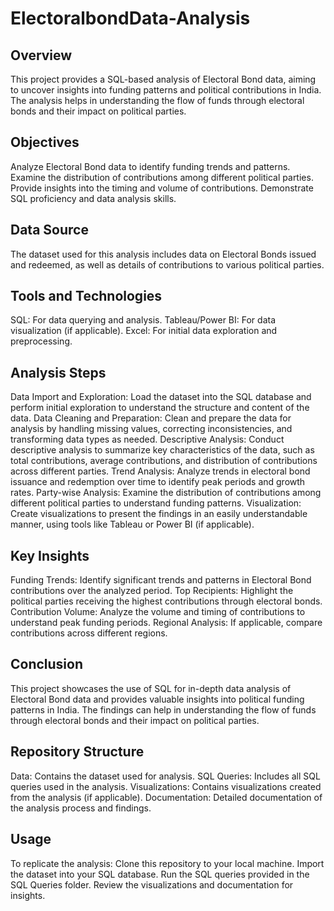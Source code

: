 # ElectoralbondData-Analysis
## Overview
This project provides a SQL-based analysis of Electoral Bond data, aiming to uncover insights into funding patterns and political contributions in India. The analysis helps in understanding the flow of funds through electoral bonds and their impact on political parties.

## Objectives
Analyze Electoral Bond data to identify funding trends and patterns.
Examine the distribution of contributions among different political parties.
Provide insights into the timing and volume of contributions.
Demonstrate SQL proficiency and data analysis skills.
## Data Source
The dataset used for this analysis includes data on Electoral Bonds issued and redeemed, as well as details of contributions to various political parties.
## Tools and Technologies
SQL: For data querying and analysis.
Tableau/Power BI: For data visualization (if applicable).
Excel: For initial data exploration and preprocessing.
## Analysis Steps
Data Import and Exploration: Load the dataset into the SQL database and perform initial exploration to understand the structure and content of the data.
Data Cleaning and Preparation: Clean and prepare the data for analysis by handling missing values, correcting inconsistencies, and transforming data types as needed.
Descriptive Analysis: Conduct descriptive analysis to summarize key characteristics of the data, such as total contributions, average contributions, and distribution of contributions across different parties.
Trend Analysis: Analyze trends in electoral bond issuance and redemption over time to identify peak periods and growth rates.
Party-wise Analysis: Examine the distribution of contributions among different political parties to understand funding patterns.
Visualization: Create visualizations to present the findings in an easily understandable manner, using tools like Tableau or Power BI (if applicable).
## Key Insights
Funding Trends: Identify significant trends and patterns in Electoral Bond contributions over the analyzed period.
Top Recipients: Highlight the political parties receiving the highest contributions through electoral bonds.
Contribution Volume: Analyze the volume and timing of contributions to understand peak funding periods.
Regional Analysis: If applicable, compare contributions across different regions.
## Conclusion
This project showcases the use of SQL for in-depth data analysis of Electoral Bond data and provides valuable insights into political funding patterns in India. The findings can help in understanding the flow of funds through electoral bonds and their impact on political parties.
## Repository Structure
Data: Contains the dataset used for analysis.
SQL Queries: Includes all SQL queries used in the analysis.
Visualizations: Contains visualizations created from the analysis (if applicable).
Documentation: Detailed documentation of the analysis process and findings.
## Usage
To replicate the analysis:
Clone this repository to your local machine.
Import the dataset into your SQL database.
Run the SQL queries provided in the SQL Queries folder.
Review the visualizations and documentation for insights.
